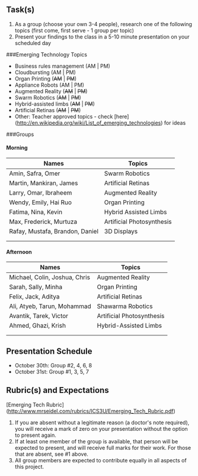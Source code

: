 Task(s)
-------
1. As a group (choose your own 3-4 people), research one of the following topics (first come, first serve - 1 group per topic)
2. Present your findings to the class in a 5-10 minute presentation on your scheduled day

###Emerging Technology Topics
- Business rules management (AM | PM)
- Cloudbursting (AM | PM)
- Organ Printing (~~AM~~ | ~~PM~~)
- Appliance Robots (AM | PM)
- Augmented Reality (~~AM~~ | ~~PM~~)
- Swarm Robotics (~~AM~~ | ~~PM~~)
- Hybrid-assisted limbs (~~AM~~ | ~~PM~~)
- Artificial Retinas (~~AM~~ | ~~PM~~)
- Other: Teacher approved topics - check [here] (http://en.wikipedia.org/wiki/List_of_emerging_technologies) for ideas

###Groups
#### Morning
| Names | Topics |
|-------|--------|
| Amin, Safra, Omer | Swarm Robotics |
| Martin, Mankiran, James | Artificial Retinas |
| Larry, Omar, Ibraheem | Augmented Reality |
| Wendy, Emily, Hai Ruo | Organ Printing |
| Fatima, Nina, Kevin | Hybrid Assisted Limbs |
| Max, Frederick, Murtuza | Artificial Photosynthesis |
| Rafay, Mustafa, Brandon, Daniel | 3D Displays |
| | |
| | |

#### Afternoon
| Names | Topics |
|-------|--------|
| Michael, Colin, Joshua, Chris | Augmented Reality |
| Sarah, Sally, Minha | Organ Printing |
| Felix, Jack, Aditya | Artificial Retinas |
| Ali, Atyeb, Tarun, Mohammad | Shawarma Robotics |
| Avantik, Tarek, Victor | Artificial Photosynthesis |
| Ahmed, Ghazi, Krish | Hybrid-Assisted Limbs |
| | |
| | |

Presentation Schedule
------------------
- October 30th: Group #2, 4, 6, 8
- October 31st: Group #1, 3, 5, 7

Rubric(s) and Expectations
--------------------------
[Emerging Tech Rubric] (http://www.mrseidel.com/rubrics/ICS3U/Emerging_Tech_Rubric.pdf)

1. If you are absent without a legitimate reason (a doctor's note required), you will receive a mark of zero on your presentation without the option to present again.
2. If at least one member of the group is available, that person will be expected to present, and will receive full marks for their work. For those that are absent, see #1 above.
3. All group members are expected to contribute equally in all aspects of this project.
